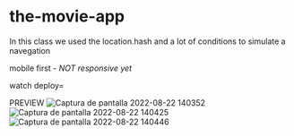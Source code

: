 # the-movie-app

In this class we used the location.hash and a lot of conditions to simulate a navegation

mobile first - *NOT responsive yet*

watch deploy=

PREVIEW
![Captura de pantalla 2022-08-22 140352](https://user-images.githubusercontent.com/96136484/185998774-a7c13ba5-e74b-4ea6-a23b-b5e0c0fd9725.png)
![Captura de pantalla 2022-08-22 140425](https://user-images.githubusercontent.com/96136484/185998783-21fb2004-b1f1-4555-be0d-cb593551a8d1.png)
![Captura de pantalla 2022-08-22 140446](https://user-images.githubusercontent.com/96136484/185998785-9cc26a95-488d-49ea-afe5-8e15bacc5ac5.png)
